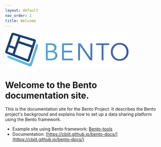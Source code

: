 ```yaml
---
layout: default
nav_order: 1
title: Welcome
---
```


![Bento Logo](assets/Bento-Header-Logo.png)
# Welcome to the Bento documentation site.

This is the documentation site for the Bento Project. It describes the Bento project's background and explains how to set up a data sharing platform using the Bento framework.

 
 * Example site using Bento framework: [Bento-tools](https://bento-tools.org/#/)
 * Documentation: [https://cbiit.github.io/bento-docs/](https://cbiit.github.io/bento-docs/)

